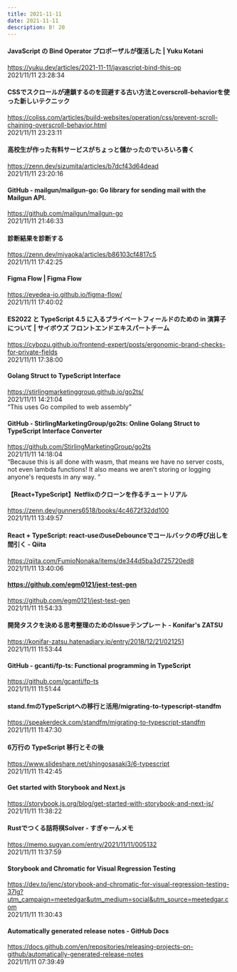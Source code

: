 ```yaml
---
title: 2021-11-11
date: 2021-11-11
description: B! 20
---
```


#### JavaScript の Bind Operator プロポーザルが復活した | Yuku Kotani
https://yuku.dev/articles/2021-11-11/javascript-bind-this-op<br>
2021/11/11 23:28:34<br>


#### CSSでスクロールが連鎖するのを回避する古い方法とoverscroll-behaviorを使った新しいテクニック
https://coliss.com/articles/build-websites/operation/css/prevent-scroll-chaining-overscroll-behavior.html<br>
2021/11/11 23:23:11<br>


#### 高校生が作った有料サービスがちょっと儲かったのでいろいろ書く
https://zenn.dev/sizumita/articles/b7dcf43d64dead<br>
2021/11/11 23:20:16<br>


#### GitHub - mailgun/mailgun-go: Go library for sending mail with the Mailgun API.
https://github.com/mailgun/mailgun-go<br>
2021/11/11 21:46:33<br>


#### 診断結果を診断する
https://zenn.dev/miyaoka/articles/b86103cf4817c5<br>
2021/11/11 17:42:25<br>


#### Figma Flow | Figma Flow
https://eyedea-io.github.io/figma-flow/<br>
2021/11/11 17:40:02<br>


#### ES2022 と TypeScript 4.5 に入るプライベートフィールドのための in 演算子について | サイボウズ フロントエンドエキスパートチーム
https://cybozu.github.io/frontend-expert/posts/ergonomic-brand-checks-for-private-fields<br>
2021/11/11 17:38:00<br>


#### Golang Struct to TypeScript Interface
https://stirlingmarketinggroup.github.io/go2ts/<br>
2021/11/11 14:21:04<br>
“This uses Go compiled to web assembly”


#### GitHub - StirlingMarketingGroup/go2ts: Online Golang Struct to TypeScript Interface Converter
https://github.com/StirlingMarketingGroup/go2ts<br>
2021/11/11 14:18:04<br>
“Because this is all done with wasm, that means we have no server costs, not even lambda functions! It also means we aren't storing or logging anyone's requests in any way. ”


#### 【React+TypeScript】Netflixのクローンを作るチュートリアル
https://zenn.dev/gunners6518/books/4c4672f32dd100<br>
2021/11/11 13:49:57<br>


#### React + TypeScript: react-useのuseDebounceでコールバックの呼び出しを間引く - Qiita
https://qiita.com/FumioNonaka/items/de344d5ba3d725720ed8<br>
2021/11/11 13:40:06<br>


#### https://github.com/egm0121/jest-test-gen
https://github.com/egm0121/jest-test-gen<br>
2021/11/11 11:54:33<br>


#### 開発タスクを決める思考整理のためのIssueテンプレート - Konifar's ZATSU
https://konifar-zatsu.hatenadiary.jp/entry/2018/12/21/021251<br>
2021/11/11 11:53:44<br>


#### GitHub - gcanti/fp-ts: Functional programming in TypeScript
https://github.com/gcanti/fp-ts<br>
2021/11/11 11:51:44<br>


#### stand.fmのTypeScriptへの移行と活用/migrating-to-typescript-standfm
https://speakerdeck.com/standfm/migrating-to-typescript-standfm<br>
2021/11/11 11:47:30<br>


#### 6万行の TypeScript 移行とその後
https://www.slideshare.net/shingosasaki3/6-typescript<br>
2021/11/11 11:42:45<br>


#### Get started with Storybook and Next.js
https://storybook.js.org/blog/get-started-with-storybook-and-next-js/<br>
2021/11/11 11:38:22<br>


#### Rustでつくる詰将棋Solver - すぎゃーんメモ
https://memo.sugyan.com/entry/2021/11/11/005132<br>
2021/11/11 11:37:59<br>


#### Storybook and Chromatic for Visual Regression Testing
https://dev.to/jenc/storybook-and-chromatic-for-visual-regression-testing-37lg?utm_campaign=meetedgar&utm_medium=social&utm_source=meetedgar.com<br>
2021/11/11 11:30:43<br>


#### Automatically generated release notes - GitHub Docs
https://docs.github.com/en/repositories/releasing-projects-on-github/automatically-generated-release-notes<br>
2021/11/11 07:39:49<br>


